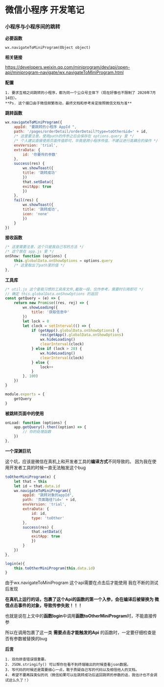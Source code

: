 # **微信小程序 开发笔记** 
### 小程序与小程序间的跳转
**必要函数** 

    wx.navigateToMiniProgram(Object object)

**相关链接** 

<https://developers.weixin.qq.com/miniprogram/dev/api/open-api/miniprogram-navigate/wx.navigateToMiniProgram.html>

**配置**

    1. 要求互相之间跳转的小程序，都为同一个公众号主体下（现在好像也不限制了 2020年7月14日）。
    **Ps. 这个接口由于微信频繁改动，最终文档和参考肯定按照微信文档为准**

**跳转函数**
```javascript
wx.navigateToMiniProgram({
    appId: "要跳转的小程序 AppId ",
    path: '/pages/orderDetail/orderDetail?type=toOther&id=' + id,
    /* 这里要注意，使用path的传参之后会保存在 options.query 里 */
    /* 个人建议直接使用页面传值即可，毕竟是跨小程序传值，不建议进行高耦合的操作 */
    envVersion: 'trial',
    extraData: {
        id: '你要传的参数'
    },
    success(res) {
        wx.showToast({
        title: '跳转成功'
        })
        that.setData({
        exitApp: true
        })
    },
    fail(res) {
        wx.showToast({
        title: '跳转成功',
        icon: 'none'
        })
    }
})
```

**接收函数**
```javascript
/* 这里需要注意，这个只是我自己写的方法 */
/* 这个放在 app.js 里 */
onShow: function (options) {
    this.globalData.onShowOptions = options.query
    /* 这里取出了path里的值 */
},

```
**工具库**
```javascript
/* util.js 这个是我习惯的工具库文件,截取一段，仅作参考，需要时引用即可 */
// 确定 this.globalData.onShowOptions 的返回
const getQuery = (e) => {
    return new Promise((res, rej) => {
        wx.showLoading({
            title: '获取信息中'
        })
        let lock = 0
        let clock = setInterval(() => {
            if (getApp().globalData.onShowOptions) {
                res(getApp().globalData.onShowOptions)
                wx.hideLoading()
                clearInterval(clock)
            } else if (lock > 20) {
                wx.hideLoading()
                clearInterval(clock)
            } else {
                lock++
            }
        }, 100)
    })
}

module.exports = {
    getQuery
}

```
**被跳转页面中的使用**
```javascript
onLoad: function (options) {
    app.getQuery().then((option) => {
        // 你的处理函数
    })
},
```

**一个深渊巨坑**

这个坑，应该是微信在真机上和开发者工具的**编译方式**不同导致的。
因为我在使用开发者工具的时候一直无法触发这个bug

```javascript
toOtherMiniProgram(e) {
    let that = this
    let id = that.data.id
    wx.navigateToMiniProgram({
        appId: "跳转对象的appId",
        path: '页面路径?id=' + id,
        envVersion: 'trial',
        extraData: {
            id: id,
            type: 'toOther'
        },
        success(res) {
            that.setData({
            exitApp: true
            })
        }
    })
},

login(e){
    this.toOtherMiniProgram(this.data.id)
}
```
由于wx.navigateToMiniProgram 这个api需要在点击后才能使用
我在不断的测试后发现

**在真机上运行的话，包裹了这个Api的函数的第一个入参，会在编译后被替换为 微信点击事件的对象，导致传参失败！！！**

也就是说在上文中的**函数login**中调用**函数toOtherMiniProgram**时，不能直接传参

所以在调用包裹了这一类 **需要点击才能触发的Api** 的函数时，一定要仔细检查是否有参数被替换的bug
    


**后言**
   
    1. 双向排查错误很重要。
    2. JSON.stringify() 可以帮你在看不到终端输出的时候查看json数据。
    3. 写代码的时候还是需要细心一点，敢于质疑自己写的代码以及相信他人的文档。
    4. 希望不要再踩类似的坑（微信如果可以在跳转成功后返回跳转的参数的话，我估计也不会调试这么久了！）
